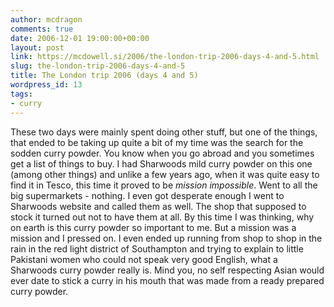 ```yaml
---
author: mcdragon
comments: true
date: 2006-12-01 19:00:00+00:00
layout: post
link: https://mcdowell.si/2006/the-london-trip-2006-days-4-and-5.html
slug: the-london-trip-2006-days-4-and-5
title: The London trip 2006 (days 4 and 5)
wordpress_id: 13
tags:
- curry
---
```


These two days were mainly spent doing other stuff, but one of the things, that ended to be taking up quite a bit of my time was the search for the sodden curry powder.
You know when you go abroad and you sometimes get a list of things to buy. I had Sharwoods mild curry powder on this one (among other things) and unlike a few years ago, when it was quite easy to find it in Tesco, this time it proved to be _mission impossible_. Went to all the big supermarkets - nothing. I even got desperate enough I went to Sharwoods website and called them as well. The shop that supposed to stock it turned out not to have them at all. By this time I was thinking, why on earth is this curry powder so important to me. But a mission was a mission and I pressed on. I even ended up running from shop to shop in the rain in the red light district of Southampton and trying to explain to little Pakistani women who could not speak very good English, what a Sharwoods curry powder really is.
Mind you, no self respecting Asian would ever date to stick a curry in his mouth that was made from a ready prepared curry powder.
